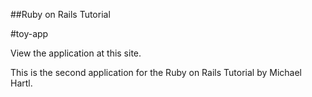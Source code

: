 ##Ruby on Rails Tutorial

#toy-app

View the application at this site.

This is the second application for the Ruby on Rails Tutorial by Michael Hartl.
